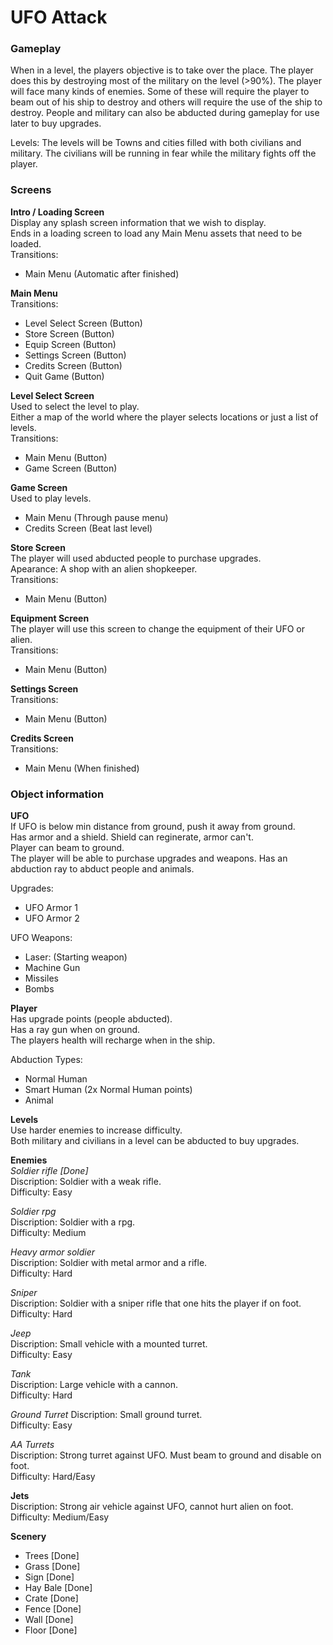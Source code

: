 
UFO Attack 
==========

### Gameplay  
When in a level, the players objective is to take over the place. The player does this by destroying most of the military on the level (>90%). The player will face many kinds of enemies. Some of these will require the player to beam out of his ship to destroy and others will require the use of the ship to destroy. People and military can also be abducted during gameplay for use later to buy upgrades.  

Levels: The levels will be Towns and cities filled with both civilians and military. The civilians will be running in fear while the military fights off the player.  

### Screens  

**Intro / Loading Screen**  
Display any splash screen information that we wish to display.  
Ends in a loading screen to load any Main Menu assets that need to be loaded.  
Transitions:  
- Main Menu  (Automatic after finished)  

**Main Menu**  
Transitions:  
- Level Select Screen (Button)  
- Store Screen (Button)  
- Equip Screen (Button)  
- Settings Screen (Button)  
- Credits Screen (Button)  
- Quit Game (Button)  

**Level Select Screen**  
Used to select the level to play.  
Either a map of the world where the player selects locations or just a list of levels.  
Transitions:  
- Main Menu  (Button)  
- Game Screen  (Button)  

**Game Screen**  
Used to play levels.  
- Main Menu  (Through pause menu)  
- Credits Screen (Beat last level)  

**Store Screen**  
The player will used abducted people to purchase upgrades.  
Apearance: A shop with an alien shopkeeper.  
Transitions:  
- Main Menu  (Button)  

**Equipment Screen**  
The player will use this screen to change the equipment of their UFO or alien.  
Transitions:  
- Main Menu  (Button)  

**Settings Screen**  
Transitions:  
- Main Menu  (Button)  

**Credits Screen**  
Transitions:
- Main Menu (When finished)  

### Object information  

**UFO**    
If UFO is below min distance from ground, push it away from ground.  
Has armor and a shield. Shield can reginerate, armor can't.  
Player can beam to ground.  
The player will be able to purchase upgrades and weapons. 
Has an abduction ray to abduct people and animals.   

Upgrades:  
- UFO Armor 1  
- UFO Armor 2   

UFO Weapons:  
- Laser: (Starting weapon)   
- Machine Gun  
- Missiles  
- Bombs  

**Player**  
Has upgrade points (people abducted).  
Has a ray gun when on ground.   
The players health will recharge when in the ship. 

Abduction Types:  
- Normal Human  
- Smart Human  (2x Normal Human points)  
- Animal   

**Levels**  
Use harder enemies to increase difficulty.  
Both military and civilians in a level can be abducted to buy upgrades.  

**Enemies**  
*Soldier rifle [Done]*  
Discription: Soldier with a weak rifle.  
Difficulty: Easy  

*Soldier rpg*  
Discription: Soldier with a rpg.  
Difficulty: Medium  
 
*Heavy armor soldier*  
Discription: Soldier with metal armor and a rifle.  
Difficulty: Hard  

*Sniper*  
Discription: Soldier with a sniper rifle that one hits the player if on foot.  
Difficulty: Hard  

*Jeep*  
Discription: Small vehicle with a mounted turret.  
Difficulty: Easy  

*Tank*  
Discription: Large vehicle with a cannon.  
Difficulty: Hard  

*Ground Turret*
Discription: Small ground turret.    
Difficulty: Easy    

*AA Turrets*  
Discription: Strong turret against UFO. Must beam to ground and disable on foot.  
Difficulty: Hard/Easy  

**Jets**  
Discription: Strong air vehicle against UFO, cannot hurt alien on foot.    
Difficulty: Medium/Easy  

**Scenery**  
- Trees [Done]  
- Grass [Done]   
- Sign [Done]  
- Hay Bale [Done]   
- Crate [Done]  
- Fence [Done]  
- Wall [Done]  
- Floor [Done]  
